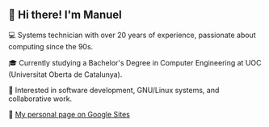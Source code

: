 ## 👋 Hi there! I'm Manuel

💻 Systems technician with over 20 years of experience, passionate about computing since the 90s.

🎓 Currently studying a Bachelor's Degree in Computer Engineering at UOC (Universitat Oberta de Catalunya).

🌱 Interested in software development, GNU/Linux systems, and collaborative work.

🔗 [My personal page on Google Sites](https://sites.google.com/uoc.edu/mgonzalezperal/home)
